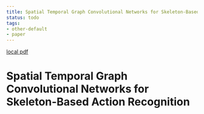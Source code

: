```yaml
---
title: Spatial Temporal Graph Convolutional Networks for Skeleton-Based Action Recognition
status: todo
tags:
- other-default
- paper
---
```


[local pdf](../../../pdfs/Spatial%20Temporal%20Graph%20Convolutional%20Networks%20for%20Skeleton-Based%20Action%20Recognition.pdf)

# Spatial Temporal Graph Convolutional Networks for Skeleton-Based Action Recognition
